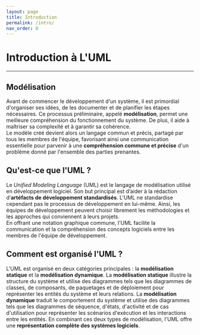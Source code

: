 ```yaml
---
layout: page
title: Introduction
permalink: /intro/
nav_order: 0
---
```


# Introduction à L'UML
_____
## Modélisation
Avant de commencer le développement d'un système, il est primordial d'organiser ses idées, de les documenter et de planifier les étapes nécessaires. Ce processus préliminaire, appelé **modélisation**, permet une meilleure compréhension du fonctionnement du système. De plus, il aide à maîtriser sa complexité et à garantir sa cohérence.   
Le modèle créé devient alors un langage commun et précis, partagé par tous les membres de l'équipe, favorisant ainsi une communication essentielle pour parvenir à une **compréhension commune et précise** d'un problème donné par l'ensemble des parties prenantes.

## Qu'est-ce que l'UML ?
Le *Unified Modeling Language* (UML) est le langage de modélisation utilisé en développement logiciel. Son but principal est d’aider à la rédaction d’**artéfacts de développement standardisés**. L'UML ne standardise cependant pas le processus de développement en lui-même. Ainsi, les équipes de développement peuvent choisir librement les méthodologies et les approches qui conviennent à leurs projets.    
En offrant une notation graphique commune, l'UML facilite la communication et la compréhension des concepts logiciels entre les membres de l'équipe de développement.

## Comment est organisé l'UML ?
L'UML est organisé en deux catégories principales : la **modélisation statique** et la **modélisation dynamique**.
La **modélisation statique** illustre la structure du système et utilise des diagrammes tels que les diagrammes de classes, de composants, de paquetages et de déploiement pour représenter les entités du système et leurs relations. La **modélisation dynamique** traduit le comportement du système et utilise des diagrammes tels que les diagrammes de séquence, d'états, d'activité et de cas d'utilisation pour représenter les scénarios d'exécution et les interactions entre les entités. En combinant ces deux types de modélisation, l'UML offre une **représentation complète des systèmes logiciels**.